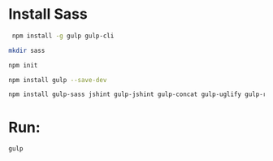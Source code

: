 # Install Sass


```sh
 npm install -g gulp gulp-cli
```

```sh
mkdir sass
```

```sh 
npm init
```

```sh 
npm install gulp --save-dev
```

```sh 
npm install gulp-sass jshint gulp-jshint gulp-concat gulp-uglify gulp-rename gulp-minify-css gulp-livereload  gulp-clean-css --save-dev
```
# Run: 
```sh 
gulp
```
